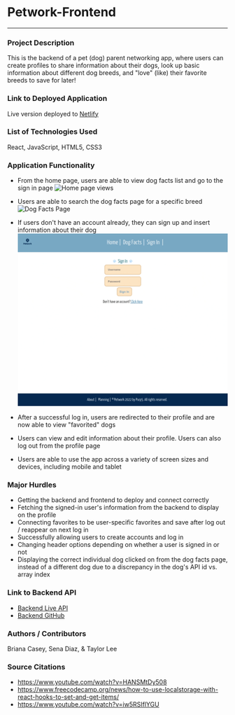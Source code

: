 # Petwork-Frontend
___________________

### Project Description
This is the backend of a pet (dog) parent networking app, where users can create profiles to share information about their dogs, look up basic information about different dog breeds, and "love" (like) their favorite breeds to save for later!

### Link to Deployed Application
Live version deployed to [Netlify](https://cheery-salmiakki-f8289b.netlify.app/)

### List of Technologies Used
React, JavaScript, HTML5, CSS3

### Application Functionality 
- From the home page, users are able to view dog facts list and go to the sign in page
![Home page views](./Gifs/HomePageViews.gif)

- Users are able to search the dog facts page for a specific breed 
![Dog Facts Page](./Gifs/DogFactsPage.gif)

- If users don't have an account already, they can sign up and insert information about their dog
![Sign Up Page](./Gifs/SignUpPage.gif)

- After a successful log in, users are redirected to their profile and are now able to view "favorited" dogs 

- Users can view and edit information about their profile. Users can also log out from the profile page 

- Users are able to use the app across a variety of screen sizes and devices, including mobile and tablet

### Major Hurdles
- Getting the backend and frontend to deploy and connect correctly 
- Fetching the signed-in user's information from the backend to display on the profile
- Connecting favorites to be user-specific favorites and save after log out / reappear on next log in 
- Successfully allowing users to create accounts and log in
- Changing header options depending on whether a user is signed in or not 
- Displaying the correct individual dog clicked on from the dog facts page, instead of a different dog due to a discrepancy in the dog's API id vs. array index

### Link to Backend API
- [Backend Live API](https://petwork-backend.herokuapp.com/)
- [Backend GitHub](https://github.com/senabon/petworkbackend/tree/main)

### Authors / Contributors
Briana Casey, Sena Diaz, & Taylor Lee

### Source Citations
- https://www.youtube.com/watch?v=HANSMtDy508
- https://www.freecodecamp.org/news/how-to-use-localstorage-with-react-hooks-to-set-and-get-items/
- https://www.youtube.com/watch?v=iw5RSIflYGU
